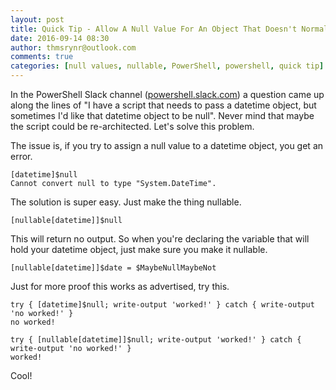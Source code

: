 ```yaml
---
layout: post
title: Quick Tip - Allow A Null Value For An Object That Doesn't Normally Allow It
date: 2016-09-14 08:30
author: thmsrynr@outlook.com
comments: true
categories: [null values, nullable, PowerShell, powershell, quick tip]
---
```

In the PowerShell Slack channel (<a href="http://powershell.slack.com" target="_blank">powershell.slack.com</a>) a question came up along the lines of "I have a script that needs to pass a datetime object, but sometimes I'd like that datetime object to be null". Never mind that maybe the script could be re-architected. Let's solve this problem.

The issue is, if you try to assign a null value to a datetime object, you get an error.

```
[datetime]$null
Cannot convert null to type "System.DateTime".
```

The solution is super easy. Just make the thing nullable.

```
[nullable[datetime]]$null
```

This will return no output. So when you're declaring the variable that will hold your datetime object, just make sure you make it nullable.

```
[nullable[datetime]]$date = $MaybeNullMaybeNot
```

Just for more proof this works as advertised, try this.

```
try { [datetime]$null; write-output 'worked!' } catch { write-output 'no worked!' }
no worked!

try { [nullable[datetime]]$null; write-output 'worked!' } catch { write-output 'no worked!' }
worked!
```

Cool!
